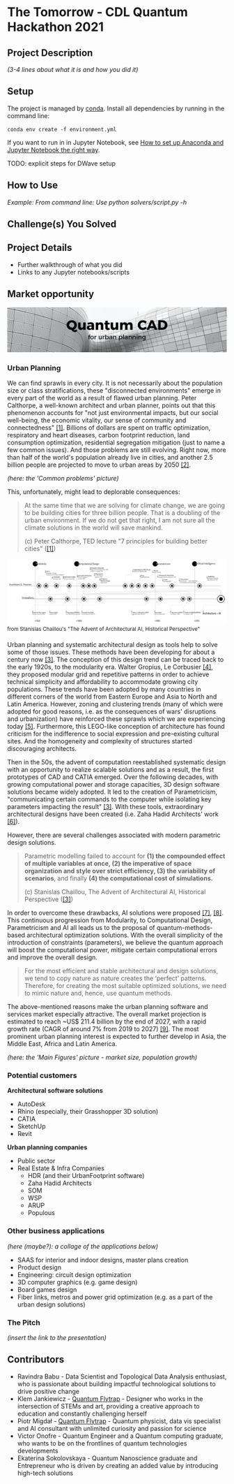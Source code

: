 # The Tomorrow - CDL Quantum Hackathon 2021

## Project Description

*(3-4 lines about what it is and how you did it)*

## Setup

The project is managed by [conda](https://conda.io/projects/conda/en/latest/user-guide/tasks/manage-environments.html). Install all dependencies by running in the command line:

```{bash}
conda env create -f environment.yml
```

If you want to run in in Jupyter Notebook, see [How to set up Anaconda and Jupyter Notebook the right way](https://towardsdatascience.com/how-to-set-up-anaconda-and-jupyter-notebook-the-right-way-de3b7623ea4a).

TODO: explicit steps for DWave setup

## How to Use

*Example: From command line: Use python solvers/script.py -h*

## Challenge(s) You Solved

## Project Details

- Further walkthrough of what you did
- Links to any Jupyter notebooks/scripts

## Market opportunity
![Quantum CAD](https://github.com/stared/cdl-the-tomorrow/blob/main/images/Title.png)
### Urban Planning

We can find sprawls in every city. It is not necessarily about the population size or class stratifications, these "disconnected environments" emerge in every part of the world as a result of flawed urban planning.
Peter Calthorpe, a well-known architect and urban planner, points out that this phenomenon accounts for "not just environmental impacts, but our social well-being, the economic vitality, our sense of community and connectedness" [[1]](https://www.ted.com/talks/peter_calthorpe_7_principles_for_building_better_cities).  Billions of dollars are spent on traffic optimization, respiratory and heart diseases, carbon footprint reduction, land consumption optimization, residential segregation mitigation (just to name a few common issues). And those problems are still evolving. Right now, more than half of the world's population already live in cities, and another 2.5 billion people are projected to move to urban areas by 2050 [[2]](https://www.un.org/development/desa/en/news/population/2018-revision-of-world-urbanization-prospects.html). 

*(here: the 'Common problems' picture)*

This, unfortunately, might lead to deplorable consequences:
> At the same time that we are solving for climate change, we are going to be building cities for three billion people. That is a doubling of the urban environment. If we do not get that right, I am not sure all the climate solutions in the world will save mankind.  
> 
> (c) Peter Calthorpe, TED lecture "7 principles for building better cities"  ([[1]](https://www.ted.com/talks/peter_calthorpe_7_principles_for_building_better_cities))

![Historical background](https://github.com/stared/cdl-the-tomorrow/blob/main/images/1_F5VRsKkQRzaBIxasDS-DNg.png)
<sup> from Stanislas Chaillou's "The Advent of Architectural AI, Historical Perspective" </sup>

Urban planning and systematic architectural design as tools help to solve some of those issues. These methods have been developing for about a century now [[3]](https://towardsdatascience.com/the-advent-of-architectural-ai-706046960140). The conception of this design trend can be traced back to the early 1920s, to the modularity era. Walter Gropius, Le Corbusier [[4]](https://www.youtube.com/watch?v=5TEa7pZln_Q&ab_channel=MArch2UrbanUnit), they proposed modular grid and repetitive patterns in order to achieve technical simplicity and affordability to accommodate growing city populations. These trends have been adopted by many countries in different corners of the world from Eastern Europe and Asia to North and Latin America. However, zoning and clustering trends (many of which were adopted for good reasons, i.e. as the consequences of wars' disruptions and urbanization) have reinforced these sprawls which we are experiencing today [[5]](https://www.nationalgeographic.com/magazine/article/to-build-cities-of-the-future-stop-driving-cars). Furthermore, this LEGO-like conception of architecture has found criticism for the indifference to social expression and pre-existing cultural sites. And the homogeneity and complexity of structures started discouraging architects.

Then in the 50s, the advent of computation reestablished systematic design with an opportunity to realize scalable solutions and as a result, the first prototypes of CAD and CATIA emerged. Over the following decades, with growing computational power and storage capacities, 3D design software solutions became widely adopted. It led to the creation of Parametricism, "communicating certain commands to the computer while isolating key parameters impacting the result" [[3]](https://towardsdatascience.com/the-advent-of-architectural-ai-706046960140). With these tools, extraordinary architectural designs have been created (i.e. Zaha Hadid Architects' work [[6]](https://www.zaha-hadid.com/archive)).

However, there are several challenges associated with modern parametric design solutions.
> Parametric modelling failed to account for **(1) the compounded effect of multiple variables at once, (2) the imperative of space organization and style over strict efficiency, (3) the variability of scenarios**, and finally **(4) the computational cost of simulations.**
> 
> (c) Stanislas Chaillou, The Advent of Architectural AI, Historical Perspective ([[3]](https://towardsdatascience.com/the-advent-of-architectural-ai-706046960140))

In order to overcome these drawbacks, AI solutions were proposed [[7]](https://towardsdatascience.com/ai-architecture-f9d78c6958e0),  [[8]](https://arxiv.org/abs/2107.07397).  
This continuous progression from Modularity, to Computational Design, Parametricism and AI all leads us to the proposal of quantum-methods-based architectural optimization solutions. With the overall simplicity of the introduction of constraints (parameters), we believe the quantum approach will boost the computational power, mitigate certain computational errors and improve the overall design.

> For the most efficient and stable architectural and design solutions, we tend to copy nature as nature creates the ‘perfect’ patterns. Therefore, for creating the most suitable optimized solutions, we need to mimic nature and, hence, use quantum methods.

The above-mentioned reasons make the urban planning software and services market especially attractive. The overall market projection is estimated to reach ~US$ 211.4 billion by the end of 2027, with a rapid growth rate (CAGR of around 7% from 2019 to 2027) [[9]](https://www.prnewswire.com/news-releases/urban-planning-software--services-market-to-reach-us-211-4-bn-by-2027--initiatives-in-smart-city-developments-push-applications--a-new-report-by-transparency-market-research-301005843.html). The most prominent urban planning interest is expected to further develop in Asia, the Middle East, Africa and Latin America.
 
*(here: the 'Main Figures' picture - market size, population growth)*

### Potential customers 

**Architectural software solutions**

- AutoDesk
- Rhino (especially, their Grasshopper 3D solution)
- CATIA 
- SketchUp 
- Revit

**Urban planning companies**

- Public sector
- Real Estate & Infra Companies
  * HDR (and their UrbanFootprint software)
  * Zaha Hadid Architects
  * SOM
  * WSP
  * ARUP
  * Populous



### Other business applications
*(here (maybe?): a collage of the applications below)*
- SAAS for interior and indoor designs, master plans creation
- Product design
- Engineering: circuit design optimization
- 3D computer graphics (e.g. game design)
- Board games design
- Fiber links, metros and power grid optimization (e.g. as a part of the urban design solutions)


### The Pitch
*(insert the link to the presentation)*


## Contributors

- Ravindra Babu - Data Scientist and Topological Data Analysis enthusiast, who is passionate about building impactful technological solutions to drive positive change
- Klem Jankiewicz - [Quantum Flytrap](https://quantumflytrap.com/)  - Designer who works in the intersection of STEMs and art, providing a creative approach to education and constantly challenging herself
- Piotr Migdał - [Quantum Flytrap](https://quantumflytrap.com/) - Quantum physicist, data vis specialist and AI consultant with unlimited curiosity and passion for science
- Victor Onofre - Quantum Engineer and a Quantum computing graduate, who wants to be on the frontlines of quantum technologies developments 
- Ekaterina Sokolovskaya - Quantum Nanoscience graduate and Entrepreneur who is driven by creating an added value by introducing high-tech solutions




